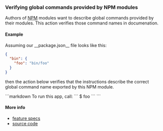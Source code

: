 ### Verifying global commands provided by NPM modules

Authors of [NPM](https://www.npmjs.com) modules
want to describe global commands provided by their modules.
This action verifies those command names in documenation.

#### Example

<a textrun="create-file">
Assuming our __package.json__ file looks like this:

```json
{
  "bin": {
    "foo": "bin/foo"
  }
}
```

</a>

then the action below verifies that the instructions describe
the correct global command name exported by this NPM module.

<a textrun="run-markdown-in-textrun">
```markdown
To run this app, call:

<a textrun="verify-npm-global-command">
`​``
$ foo
`​``
</a>
```
</a>

#### More info

- [feature specs](../../features/actions/built-in/verify-npm-global-command/verify-npm-global-command.feature)
- [source code](../../src/actions/verify-npm-global-command.js)
